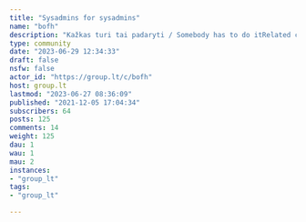 ```yaml
---
title: "Sysadmins for sysadmins" 
name: "bofh"
description: "Kažkas turi tai padaryti / Somebody has to do itRelated communities:- [!softwareengineering@group.lt](https://group.lt/c/softwareengineering) - [!saugumas@group.lt](https://group.lt/c/saugumas)- [!bpf@group.lt](https://group.lt/c/bpf) Fotkė / Photo [camilo jimenez](https://unsplash.com/@camstejim) iš [Unsplash](https://unsplash.com/s/photos/system-administrator)"
type: community
date: "2023-06-29 12:34:33"
draft: false
nsfw: false
actor_id: "https://group.lt/c/bofh"
host: group.lt
lastmod: "2023-06-27 08:36:09"
published: "2021-12-05 17:04:34"
subscribers: 64
posts: 125
comments: 14
weight: 125
dau: 1
wau: 1
mau: 2
instances:
- "group_lt"
tags: 
- "group_lt"

---
```

